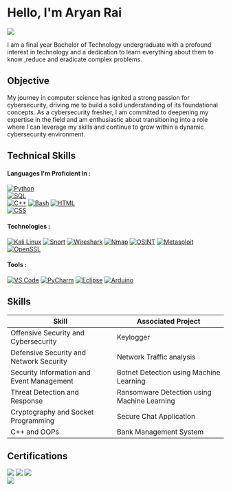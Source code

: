 # Hello, I'm Aryan Rai
<a href="https://www.linkedin.com/in/aryanrai5194/"><img src="https://img.shields.io/badge/-LinkedIn-0072b1?&style=for-the-badge&logo=linkedin&logoColor=white" /></a>

I am a final year Bachelor of Technology undergraduate with a profound interest in technology and a dedication to learn everything about them to know ,reduce and eradicate complex problems.

## Objective

My journey in computer science has ignited a strong passion for cybersecurity, driving me to build a solid understanding of its foundational concepts. As a cybersecurity fresher, I am committed to deepening my expertise in the field and am enthusiastic about transitioning into a role where I can leverage my skills and continue to grow within a dynamic cybersecurity environment.

## Technical Skills
#### Languages I'm Proficient In :

[![Python](https://img.shields.io/badge/Python-%233776AB.svg?style=flat&logo=python&logoColor=white)](https://www.python.org/)  
[![SQL](https://img.shields.io/badge/SQL-%23CC2927.svg?style=flat&logo=microsoft-sql-server&logoColor=white)](https://www.w3schools.com/sql/)  
[![C++](https://img.shields.io/badge/C%2B%2B-%2300599C.svg?style=flat&logo=c%2B%2B&logoColor=white)](https://isocpp.org/) 
[![Bash](https://img.shields.io/badge/Bash-%23121011.svg?style=flat&logo=gnu-bash&logoColor=white)](https://www.gnu.org/software/bash/)
[![HTML](https://img.shields.io/badge/HTML-%23E34F26.svg?style=flat&logo=html5&logoColor=white)](https://www.w3schools.com/html/)  
[![CSS](https://img.shields.io/badge/CSS-%231572B6.svg?style=flat&logo=css3&logoColor=white)](https://www.w3schools.com/css/)  







#### Technologies :

[![Kali Linux](https://img.shields.io/badge/Kali_Linux-%23557C94.svg?style=flat&logo=kalilinux&logoColor=white)](https://www.kali.org/)
[![Snort](https://img.shields.io/badge/Snort-%23FF6666.svg?style=flat&logo=snort&logoColor=white)](https://www.snort.org/)
[![Wireshark](https://img.shields.io/badge/Wireshark-%230067A3.svg?style=flat&logo=wireshark&logoColor=white)](https://www.wireshark.org/)
[![Nmap](https://img.shields.io/badge/Nmap-%234A4A55.svg?style=flat&logo=nmap&logoColor=white)](https://nmap.org/)
[![OSINT](https://img.shields.io/badge/OSINT-%233366FF.svg?style=flat)](https://osintframework.com/)
[![Metasploit](https://img.shields.io/badge/Metasploit-%230073CF.svg?style=flat&logo=metasploit&logoColor=white)](https://www.metasploit.com/)
[![OpenSSL](https://img.shields.io/badge/OpenSSL-%238D6748.svg?style=flat&logo=openssl&logoColor=white)](https://www.openssl.org/)

#### Tools :

[![VS Code](https://img.shields.io/badge/VS%20Code-%23007ACC.svg?style=flat&logo=visual-studio-code&logoColor=white)](https://code.visualstudio.com/)
[![PyCharm](https://img.shields.io/badge/PyCharm-%23000000.svg?style=flat&logo=pycharm&logoColor=white)](https://www.jetbrains.com/pycharm/)
[![Eclipse](https://img.shields.io/badge/Eclipse-%232C2255.svg?style=flat&logo=eclipse&logoColor=white)](https://www.eclipse.org/)
[![Arduino](https://img.shields.io/badge/Arduino-%2300979D.svg?style=flat&logo=arduino&logoColor=white)](https://www.arduino.cc/)


 ## Skills 
| Skill                                         | Associated Project         |
|-----------------------------------------------|----------------------------|
| Offensive Security and Cybersecurity          | Keylogger |
| Defensive Security and Network Security       | Network Traffic analysis |
| Security Information and Event Management     | Botnet Detection using Machine Learning |
| Threat Detection and Response                 | Ransomware Detection using Machine Learning |
| Cryptography and Socket Programming           | Secure Chat Application |
| C++ and OOPs                                  | Bank Management System |

## Certifications 

<div>
<img src="https://img.shields.io/badge/Cisco-Cybersecurity%20Essentials-%23049fd9.svg?style=flat&logo=cisco&logoColor=white)](https://www.netacad.com/courses/cybersecurity/cybersecurity-essentials" /> 
<img src="https://img.shields.io/badge/Cisco-Introduction%20to%20Packet%20Tracer-%23049fd9.svg?style=flat&logo=cisco&logoColor=white)](https://www.netacad.com/courses/packet-tracer/introduction-packet-tracer" /> 
<img src="https://img.shields.io/badge/AWS%20Academy-Cloud%20Foundations-%23232F3E.svg?style=flat&logo=amazonaws&logoColor=white)](https://aws.amazon.com/training/awsacademy/" /> <br>
<img src="https://img.shields.io/badge/AWS%20Academy-Machine%20Learning-%23232F3E.svg?style=flat&logo=amazonaws&logoColor=white)](https://aws.amazon.com/training/awsacademy/" />
</div>
